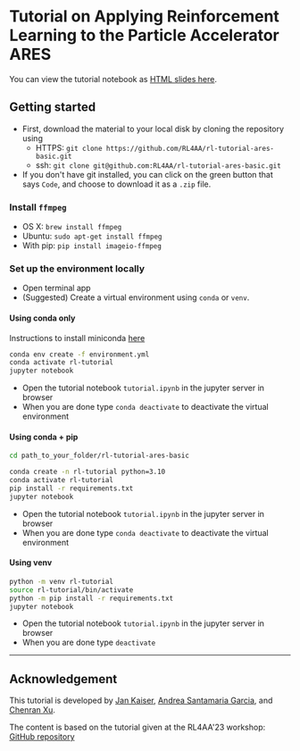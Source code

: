 # Tutorial on Applying Reinforcement Learning to the Particle Accelerator ARES

You can view the tutorial notebook as [HTML slides here](https://RL4AA.github.io/rl-tutorial-ares-basic/slides.html#/).

## Getting started

- First, download the material to your local disk by cloning the repository using
  - HTTPS: `git clone https://github.com/RL4AA/rl-tutorial-ares-basic.git`
  - ssh: `git clone git@github.com:RL4AA/rl-tutorial-ares-basic.git`
- If you don't have git installed, you can click on the green button that says `Code`, and choose to download it as a `.zip` file.

### Install `ffmpeg`

- OS X: `brew install ffmpeg`
- Ubuntu: `sudo apt-get install ffmpeg`
- With pip: `pip install imageio-ffmpeg`

### Set up the environment locally

- Open terminal app
- (Suggested) Create a virtual environment using `conda` or `venv`.

#### Using conda only

Instructions to install miniconda [here](https://docs.anaconda.com/free/miniconda/miniconda-install/)

```bash
conda env create -f environment.yml
conda activate rl-tutorial
jupyter notebook
```

- Open the tutorial notebook `tutorial.ipynb` in the jupyter server in browser
- When you are done type `conda deactivate` to deactivate the virtual environment

#### Using conda + pip

```bash
cd path_to_your_folder/rl-tutorial-ares-basic
```

```bash
conda create -n rl-tutorial python=3.10
conda activate rl-tutorial
pip install -r requirements.txt
jupyter notebook
```

- Open the tutorial notebook `tutorial.ipynb` in the jupyter server in browser
- When you are done type `conda deactivate` to deactivate the virtual environment

#### Using venv

```bash
python -m venv rl-tutorial
source rl-tutorial/bin/activate
python -m pip install -r requirements.txt
jupyter notebook
```

- Open the tutorial notebook `tutorial.ipynb` in the jupyter server in browser
- When you are done type `deactivate`

---

## Acknowledgement

This tutorial is developed by [Jan Kaiser](https://github.com/jank324), [Andrea Santamaria Garcia](https://github.com/ansantam), and [Chenran Xu](https://github.com/cr-xu).

The content is based on the tutorial given at the RL4AA'23 workshop: [GitHub repository](https://github.com/RL4AA/RL4AA23)
